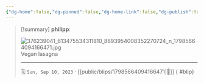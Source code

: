 ```yaml
---
{"dg-home":false,"dg-pinned":false,"dg-home-link":false,"dg-publish":true,"tags":["dgblip"],"disabled rules":["yaml-title","yaml-title-alias","file-name-heading"],"title":"philipp on instagram @ 2023-09-10","created-date":"2023-09-10T16:00:00","updated-date":"2025-05-02T17:43:08","dg-path":"blips/17985664094166471.md","permalink":"/blips/17985664094166471/","dgPassFrontmatter":true}
---
```


> [!summary] **philipp**:
>
> ![376239041_613475534311810_8893954008352270724_n_17985664094166471.jpg](/img/user/attachments/376239041_613475534311810_8893954008352270724_n_17985664094166471.jpg)
> Vegan lasagna
> - - -
>
> 🗓️ `Sun, Sep 10, 2023` · [[public/blips/17985664094166471\|🔗]]
{ #blip}

